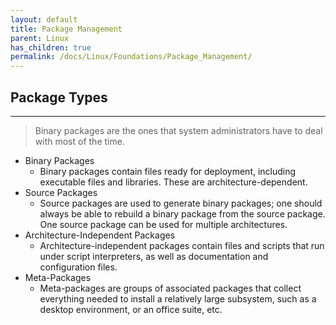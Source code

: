 ```yaml
---
layout: default
title: Package Management
parent: Linux
has_children: true
permalink: /docs/Linux/Foundations/Package_Management/
---
```


## Package Types
---
> Binary packages are the ones that system administrators have to deal with most of the time.

- Binary Packages
	- Binary packages contain files ready for deployment, including executable files and libraries. These are architecture-dependent.
- Source Packages
	- Source packages are used to generate binary packages; one should always be able to rebuild a binary package from the source package. One source package can be used for multiple architectures.
- Architecture-Independent Packages
	- Architecture-independent packages contain files and scripts that run under script interpreters, as well as documentation and configuration files.
- Meta-Packages
	- Meta-packages are groups of associated packages that collect everything needed to install a relatively large subsystem, such as a desktop environment, or an office suite, etc.

